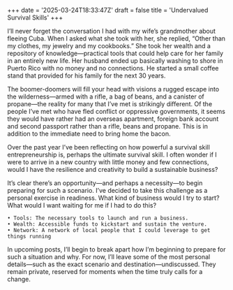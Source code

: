 +++
date = '2025-03-24T18:33:47Z'
draft = false
title = 'Undervalued Survival Skills'
+++

I’ll never forget the conversation I had with my wife’s grandmother about fleeing Cuba. When I asked what she took with her, she replied, “Other than my clothes, my jewelry and my cookbooks.” She took her wealth and a repository of knowledge—practical tools that could help care for her family in an entirely new life. Her husband ended up basically washing to shore in Puerto Rico with no money and no connections. He started a small coffee stand that provided for his family for the next 30 years. 

The boomer-doomers will fill your head with visions a rugged escape into the wilderness—armed with a rifle, a bag of beans, and a canister of propane—the reality for many that I’ve met is strikingly different. Of the people I’ve met who have fled conflict or oppressive governments, it seems they would have rather had an overseas apartment, foreign bank account and second passport rather than a rifle, beans and propane. This is in addition to the immediate need to bring home the bacon.

Over the past year I’ve been reflecting on how powerful a survival skill entrepreneurship is, perhaps the ultimate survival skill. I often wonder if I were to arrive in a new country with little money and few connections, would I have the resilience and creativity to build a sustainable business?

It’s clear there’s an opportunity—and perhaps a necessity—to begin preparing for such a scenario. I’ve decided to take this challenge as a personal exercise in readiness. What kind of business would I try to start? What would I want waiting for me if I had to do this? 

    • Tools: The necessary tools to launch and run a business.
    • Wealth: Accessible funds to kickstart and sustain the venture.
    • Network: A network of local people that I could leverage to get things running

In upcoming posts, I’ll begin to break apart how I’m beginning to prepare for such a situation and why. For now, I’ll leave some of the most personal details—such as the exact scenario and destination—undiscussed. They remain private, reserved for moments when the time truly calls for a change.